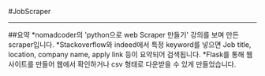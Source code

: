 #JobScraper
***
##요약
*nomadcoder의 'python으로 web Scraper 만들기' 강의를 보며 만든 scraper입니다. 
*Stackoverflow와 indeed에서 특정 keyword를 넣으면 Job title, location, company name, apply link 등이 요약되어 검색됩니다.
*Flask를 통해 웹사이트를 만들어 웹에서 확인하거나 csv 형태로 다운받을 수 있게 만들었습니다. 
